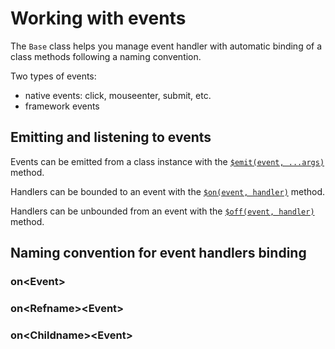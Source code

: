 # Working with events

The `Base` class helps you manage event handler with automatic binding of a class methods following a naming convention.

Two types of events:

- native events: click, mouseenter, submit, etc.
- framework events

## Emitting and listening to events

Events can be emitted from a class instance with the [`$emit(event, ...args)`](/api/instance-methods.html#emit-event-args) method.

Handlers can be bounded to an event with the [`$on(event, handler)`](/api/instance-methods.html#on-event-callback) method.

Handlers can be unbounded from an event with the [`$off(event, handler)`](/api/instance-methods.html#off-event-callback) method.

## Naming convention for event handlers binding

### on\<Event>

### on\<Refname>\<Event>

### on\<Childname>\<Event>
